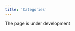 ```yaml
---
title: 'Categories'
---
```

The page is under development

[//]: # (**Категории** - это классификатор товаров и услуг, которые вы покупаете, продаете, оказываете или производите. Их создают, редактируют и удаляют в **Справочники - Категории**.)

[//]: # ()
[//]: # (Категории имеют иерархическую структуру, но для удобства навигации в системе можно использовать как иерархическое, так и табличное отображение категорий.)

[//]: # ()
[//]: # (![]&#40;images/Categories_1.png&#41;)

[//]: # ()
[//]: # (*Рис. 1 Категории иерархическое отображение*)

[//]: # ()
[//]: # (![]&#40;images/Categories_2.png&#41;)

[//]: # ()
[//]: # (*Рис.2 Категории табличное отображение*)

[//]: # ()
[//]: # (## Создание категории )

[//]: # ()
[//]: # (Вы сами определяете принцип классификации товаров и услуг.)

[//]: # ()
[//]: # (Чтобы создать новую категорию нажмите кнопку **+Категория** и заполните поля в открывшемся окне:)

[//]: # ()
[//]: # (**Наименование** - введите название категории.)

[//]: # ()
[//]: # (**Код** - можно ввести вручную или, если настроен [нумератор,]&#40;Numerators.md&#41; проставляется автоматически.)

[//]: # ()
[//]: # (**Родительская группа** - по клику в этом поле откроется окно, где необходимо выбрать категорию, которая на ступеньку выше по иерархии к создаваемой, и нажать **ОК**.)

[//]: # ()
[//]: # (**Автоматическая генерация штрихкода** - отметка позволяет автоматически формировать штрихкод, учитывая товарную группу номенклатуры.)

[//]: # ()
[//]: # (**Метод расчета себестоимости** - по клику в этом поле откроется окно со списком методов расчета себестоимости. Выберите нужное значение и нажмите **ОК**. Вы можете выбрать один из трех методов: )

[//]: # ()
[//]: # (- ***Средняя себестоимость*** - периодический расчет себестоимости товаров по среднему арифметическому, при котором не учитывается из какой из поступивших партий был использован товар;)

[//]: # ()
[//]: # (- ***FIFO*** &#40;англ. «first in, first out» — «первый пришел, первый ушел»&#41;- товары списываются по принципу очередности, в первую очередь списываются товары, которые поступили раньше;)

[//]: # ()
[//]: # (- ***Плановая себестоимость*** - при расчетах учитывается стоимость каждого конкретного товара.)

[//]: # ()
[//]: # (**Единица измерения** &#40;для закупки/для продажи&#41; - кликните в поле и из появившегося списка единиц измерения выберите нужную. Если в списке нет необходимого значения, создайте его с помощью кнопки Добавить.)

[//]: # ()
[//]: # (**ТН ВЭД** - можно ввести вручную.)

[//]: # ()
[//]: # (![]&#40;images/Categories_3.png&#41;)

[//]: # ()
[//]: # (*Рис. 3 Настройка новой Категории*  )

[//]: # ()
[//]: # (## Настройка вкладок)

[//]: # (        )
[//]: # (### Значения по умолчанию)

[//]: # ()
[//]: # (***Единица измерения*** - установленное значение будет по умолчанию применяться к позициям из данной товарной категории. В случае отсутствия необходимого значения в списке, его можно добавить самостоятельно.)

[//]: # ()
[//]: # (**Налоги продаж** - по клику в поле появиться список налогов, выберите те, которые будут применяться по умолчанию при продаже товаров и услуг данной категории. Список налогов создается в Расчеты-Налоги.)

[//]: # ()
[//]: # (**Налоги закупки** - аналогично **Налогам продаж** установите налоги, которые применяются при закупке товаров и услуг данной категории.)

[//]: # ()
[//]: # (![]&#40;images/Categories_4.png&#41;)

[//]: # (*Рис. 4 Настройка значений по умолчанию*)

[//]: # ()
[//]: # (### Изображение)

[//]: # ()
[//]: # (**Изображение** - с помощью кнопки Загрузить добавляется изображение, идентифицирующее товарную категорию, которое отображается, например, на форме POS вместе с названием категории.)

[//]: # ()
[//]: # (![]&#40;images/Categories_5.png&#41;)

[//]: # (*Рис. 5 Вкладка Изображение*)

[//]: # ()
[//]: # (### Партии )

[//]: # ()
[//]: # (**Партии** - позволяет вести партионный учет товаров обрабатываемой товарной категории и присваивать маркировку товарной группе.)

[//]: # ()
[//]: # (  )
[//]: # (![]&#40;images/Categories_6.png&#41;)

[//]: # (*Рис. 6 Вкладка Партии*)



  

  
